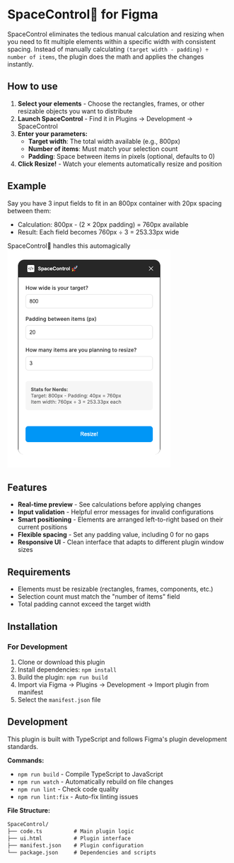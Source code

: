 # SpaceControl🚀 for Figma

SpaceControl eliminates the tedious manual calculation and resizing when you need to fit multiple elements within a specific width with consistent spacing. Instead of manually calculating `(target width - padding) ÷ number of items`, the plugin does the math and applies the changes instantly.

## How to use

1.  **Select your elements** - Choose the rectangles, frames, or other resizable objects you want to distribute
2.  **Launch SpaceControl** - Find it in Plugins → Development → SpaceControl
3.  **Enter your parameters:**
    - **Target width**: The total width available (e.g., 800px)
    - **Number of items**: Must match your selection count
    - **Padding**: Space between items in pixels (optional, defaults to 0)
4.  **Click Resize!** - Watch your elements automatically resize and position

## Example

Say you have 3 input fields to fit in an 800px container with 20px spacing between them:

- Calculation: 800px - (2 × 20px padding) = 760px available
- Result: Each field becomes 760px ÷ 3 = 253.33px wide

SpaceControl🚀 handles this automagically
![SpaceControl🚀 Screenshot](https://github.com/EARoa/SpaceControl/blob/main/assets/spacecontrol.png?raw=true)

## Features

- **Real-time preview** - See calculations before applying changes
- **Input validation** - Helpful error messages for invalid configurations
- **Smart positioning** - Elements are arranged left-to-right based on their current positions
- **Flexible spacing** - Set any padding value, including 0 for no gaps
- **Responsive UI** - Clean interface that adapts to different plugin window sizes

## Requirements

- Elements must be resizable (rectangles, frames, components, etc.)
- Selection count must match the "number of items" field
- Total padding cannot exceed the target width

## Installation

### For Development

1.  Clone or download this plugin
2.  Install dependencies: `npm install`
3.  Build the plugin: `npm run build`
4.  Import via Figma → Plugins → Development → Import plugin from manifest
5.  Select the `manifest.json` file

## Development

This plugin is built with TypeScript and follows Figma's plugin development standards.

**Commands:**

- `npm run build` - Compile TypeScript to JavaScript
- `npm run watch` - Automatically rebuild on file changes
- `npm run lint` - Check code quality
- `npm run lint:fix` - Auto-fix linting issues

**File Structure:**

```
SpaceControl/
├── code.ts          # Main plugin logic
├── ui.html          # Plugin interface
├── manifest.json    # Plugin configuration
└── package.json     # Dependencies and scripts
```
